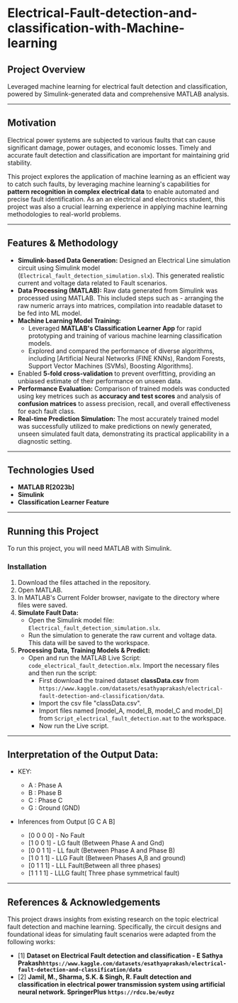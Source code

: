 # Electrical-Fault-detection-and-classification-with-Machine-learning

## Project Overview
Leveraged machine learning for electrical fault detection and classification, powered by Simulink-generated data and comprehensive MATLAB analysis.

---

## Motivation

Electrical power systems are subjected to various faults that can cause significant damage, power outages, and economic losses. Timely and accurate fault detection and classification are important for maintaining grid stability. 

This project explores the application of machine learning as an efficient way to catch such faults, by leveraging machine learning's capabilities for **pattern recognition in complex electrical data** to enable automated and precise fault identification. As an an electrical and electronics student, this project was also a crucial learning experience in applying machine learning methodologies to real-world problems.

---

## Features & Methodology

* **Simulink-based Data Generation:** Designed an Electrical Line simulation circuit using Simulink model (`Electrical_fault_detection_simulation.slx`). This generated realistic current and voltage data related to Fault scenarios.
* **Data Processing (MATLAB):** Raw data generated from Simulink was processed using MATLAB. This included steps such as - arranging the raw numeric arrays into matrices, compilation into readable dataset to be fed into ML model.
* **Machine Learning Model Training:**
    * Leveraged **MATLAB's Classification Learner App** for rapid prototyping and training of various machine learning classification models.
    * Explored and compared the performance of diverse algorithms, including [Artificial Neural Networks (FINE KNNs), Random Forests, Support Vector Machines (SVMs), Boosting Algorithms].
* Enabled **5-fold cross-validation** to prevent overfitting, providing an unbiased estimate of their performance on unseen data.
* **Performance Evaluation:** Comparison of trained models was conducted using key metrices such as **accuracy and test scores** and analysis of **confusion matrices** to assess precision, recall, and overall effectiveness for each fault class.
* **Real-time Prediction Simulation:** The most accurately trained model was successfully utilized to make predictions on newly generated, unseen simulated fault data, demonstrating its practical applicability in a diagnostic setting.

---

## Technologies Used

* **MATLAB R[2023b]**
* **Simulink**
* **Classification Learner Feature**

---

## Running this Project

To run this project, you will need MATLAB with Simulink.

### Installation

1. Download the files attached in the repository.
2.  Open MATLAB.
3.  In MATLAB's Current Folder browser, navigate to the directory where files were saved.
4.  **Simulate Fault Data:**
    * Open the Simulink model file: `Electrical_fault_detection_simulation.slx`.
    * Run the simulation to generate the raw current and voltage data. This data will be saved to the workspace.
4.  **Processing Data, Training Models & Predict:**
    * Open and run the MATLAB Live Script: `code_electrical_fault_detection.mlx`. Import the necessary files and then run the script:
        * First download the trained dataset **classData.csv** from `https://www.kaggle.com/datasets/esathyaprakash/electrical-fault-detection-and-classification/data`.
        * Import the csv file "classData.csv".
        * Import files named [model_A, model_B, model_C and model_D] from `Script_electrical_fault_detection.mat` to the workspace.
        * Now run the Live script. 

---
## Interpretation of the Output Data:
* KEY:
   - A : Phase A
   - B : Phase B
   - C : Phase C
   - G : Ground (GND)
     
* Inferences from Output [G C A B]
   - [0 0 0 0] - No Fault
   - [1 0 0 1] - LG fault (Between Phase A and Gnd)
   - [0 0 1 1] - LL fault (Between Phase A and Phase B)
   - [1 0 1 1] - LLG Fault (Between Phases A,B and ground)
   - [0 1 1 1] - LLL Fault(Between all three phases)
   - [1 1 1 1] - LLLG fault( Three phase symmetrical fault)
---


## References & Acknowledgements

This project draws insights from existing research on the topic electrical fault detection and machine learning. Specifically, the circuit designs and foundational ideas for simulating fault scenarios were adapted from the following works:

* [1] **Dataset on Electrical Fault detection and classification - E Sathya Prakash`https://www.kaggle.com/datasets/esathyaprakash/electrical-fault-detection-and-classification/data`**
* [2] **Jamil, M., Sharma, S.K. & Singh, R. Fault detection and classification in electrical power transmission system using artificial neural network. SpringerPlus `https://rdcu.be/eu0yz`**

